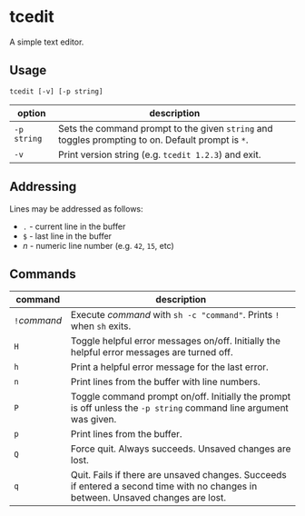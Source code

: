 # tcedit

A simple text editor.

## Usage

```
tcedit [-v] [-p string]
```

| option      | description                                                                                       |
| ----------- | ------------------------------------------------------------------------------------------------- |
| `-p string` | Sets the command prompt to the given `string` and toggles prompting to on. Default prompt is `*`. |
| `-v`        | Print version string (e.g. `tcedit 1.2.3`) and exit.                                              |

## Addressing

Lines may be addressed as follows:

* `.` - current line in the buffer
* `$` - last line in the buffer
* _n_ - numeric line number (e.g. `42`, `15`, etc)

## Commands

| command              | description                                                                                                                       |
| -------------------- | --------------------------------------------------------------------------------------------------------------------------------- |
| `!`*command*         | Execute *command* with `sh -c "command"`. Prints `!` when `sh` exits.                                                             |
| `H`                  | Toggle helpful error messages on/off. Initially the helpful error messages are turned off.                                        |
| `h`                  | Print a helpful error message for the last error.                                                                                 |
| `n`                  | Print lines from the buffer with line numbers.                                                                                    |
| `P`                  | Toggle command prompt on/off. Initially the prompt is off unless the `-p string` command line argument was given.                 |
| `p`                  | Print lines from the buffer.                                                                                                      |
| `Q`                  | Force quit. Always succeeds. Unsaved changes are lost.                                                                            |
| `q`                  | Quit. Fails if there are unsaved changes. Succeeds if entered a second time with no changes in between. Unsaved changes are lost. |
